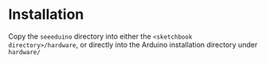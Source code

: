 # Installation

Copy the `seeeduino` directory into either the `<sketchbook
directory>/hardware`, or directly into the Arduino installation
directory under `hardware/`
